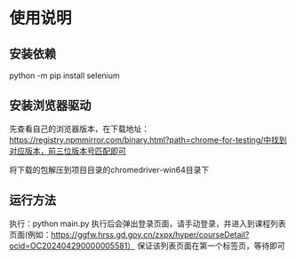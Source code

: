 # 使用说明
## 安装依赖
python -m pip install selenium
## 安装浏览器驱动
先查看自己的浏览器版本，在下载地址：https://registry.npmmirror.com/binary.html?path=chrome-for-testing/中找到对应版本，前三位版本号匹配即可

将下载的包解压到项目目录的chromedriver-win64目录下

## 运行方法
执行：python main.py
执行后会弹出登录页面，请手动登录，并进入到课程列表页面(例如：https://ggfw.hrss.gd.gov.cn/zxpx/hyper/courseDetail?ocid=OC202404290000005581）
保证该列表页面在第一个标签页，等待即可
